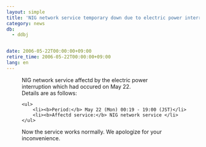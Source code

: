 ```yaml
---
layout: simple
title: 'NIG network service temporary down due to electric power interruption'
category: news
db:
  - ddbj


date: 2006-05-22T00:00:00+09:00
retire_time: 2006-05-22T00:00:00+09:00
lang: en
---
```


<html>
<dd>NIG network service affectd by the electric power<br> interruption which had occured on May 22.<br> Details are as follows:
<dd>

    <ul>
        <li><b>Period:</b> May 22 (Mon) 00:19 - 19:00 (JST)</li>
        <li><b>Affectd service:</b> NIG network service </li>
    </ul>
<dd>Now the service works normally. We apologize for your inconvenience.</dd>
</dd>
</dd>
</html>
